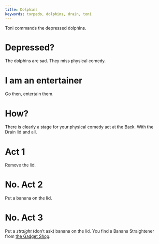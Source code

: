 ```yaml
---
title: Dolphins
keywords: torpedo, dolphins, drain, toni
---
```


Toni commands the depressed dolphins.

# Depressed?
The dolphins are sad. They miss physical comedy.

# I am an entertainer
Go then, entertain them.

# How?
There is clearly a stage for your physical comedy act at the Back. With the Drain lid and all.

# Act 1
Remove the lid.

# No. Act 2
Put a banana on the lid.

# No. Act 3
Put a *straight* (don't ask) banana on the lid. You find a Banana Straightener from [the Gadget Shop](006-gadget-shop.md).
